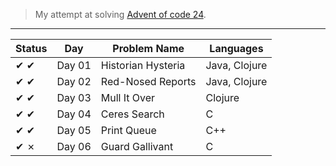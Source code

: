 > My attempt at solving [Advent of code 24](https://adventofcode.com/2024/).
---
| Status | Day    | Problem Name         | Languages     |
|--------|--------|----------------------|---------------|
| ✔ ✔  | Day 01 | Historian Hysteria   | Java, Clojure |
| ✔ ✔  | Day 02 | Red-Nosed Reports    | Java, Clojure |
| ✔ ✔  | Day 03 | Mull It Over         | Clojure       |
| ✔ ✔  | Day 04 | Ceres Search         | C             |
| ✔ ✔  | Day 05 | Print Queue          | C++           |
| ✔ ✗  | Day 06 | Guard Gallivant      | C             |
